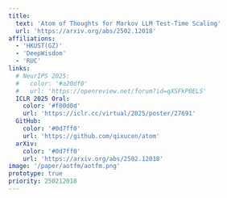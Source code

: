 ```yaml
---
title:
  text: 'Atom of Thoughts for Markov LLM Test-Time Scaling'
  url: 'https://arxiv.org/abs/2502.12018'
affiliations:
  - 'HKUST(GZ)'
  - 'DeepWisdom'
  - 'RUC'
links:
  # NeurIPS 2025:
  #   color: '#a20df0'
  #   url: 'https://openreview.net/forum?id=qXSFkP0ELS'
  ICLR 2025 Oral:
    color: '#f00d0d'
    url: 'https://iclr.cc/virtual/2025/poster/27691'
  GitHub:
    color: '#0d7ff0'
    url: 'https://github.com/qixucen/atom'
  arXiv:
    color: '#0d7ff0'
    url: 'https://arxiv.org/abs/2502.12018'
image: '/paper/aotfm/aotfm.png'
prototype: true
priority: 250212018
---
```

